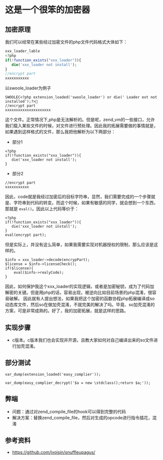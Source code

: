# 这是一个很笨的加密器
## 加密原理
我们可以经常在某些经过加密文件的php文件代码格式大体如下：
```php
xxx_loader_lable
<?php
if(!function_exists("xxx_loader")){
   die('xxx_loader not install');
}
//encrypt part
xxxxxxxxxxx
```

以swoole_loader为例子
```
SWOOLEC<?php extension_loaded('swoole_loader') or die(' Loader ext not installed');?>
//encrypt part
xxxxxxxxxxxxxxxxxxxxx
```

这个文件。正常情况下,php是无法解析的。但是呢，zend_vm的一些接口，允许我们载入某些文件的时候，对文件进行预处理。因此我的拓展需要做的事情就是，如果遇到这样格式的文件，那么我把他解析为以下两部分：
- 部分1
```
<?php
if(!function_exists("xxx_loader")){
   die('xxx_loader not install');
}
```
- 部分2
```
//encrypt part
xxxxxxxxxxx
```

因此，code就是我经过加密后的目标字符串，显然，我们需要完成的一个步骤就是、字符串到代码的转变。而这个时候，如果有敏感的同学，就会想到一个东西，那就是
```eval()```。因此以上代码等价于：
```
<?php
if(!function_exists("xxx_loader")){
   die('xxx_loader not install');
}
eval(encrypt part);
```

但是实际上，并没有这么简单，如果我需要实现对机器授权的限制，那么应该是这样的。
```
$info = xxx_loader->decode(encrypPart);
$license = $info->licenseCheck();
if($license){
    eval($info->realyCode);
}
```

因此，如何保护我这个xxx_loader的实现逻辑，或者是加密秘钥，成为了代码加解密的关键。但是用php的话，容易出现，被逆向比如目前场景的php混淆，很容易破解。
因此就有人提出想法，如果我把这个加密的函数协程php拓展编译成so动态库文件，然后so在做加壳混淆，不就完美的解决了吗。毕竟、so加壳混淆的方案，可是非常成熟的。好了，我的加密拓展，就是这样的思路。

## 实现步骤
- c版本。c版本我们也会实现并开源，且教大家如何对自己编译出来的so文件进行加壳混淆。

## 部分测试
```
var_dump(extension_loaded('easy_complier'));

var_dump(easy_complier_decrypt('$a = new \stdclass();return $a;'));
```

## 弊端
- 问题：通过对zend_compile_file的hook可以得到完整的代码
- 解决方案：替换zend_compile_file，然后对生成的opcode进行指令插花，混淆

## 参考资料
- https://github.com/jvoisin/snuffleupagus/

